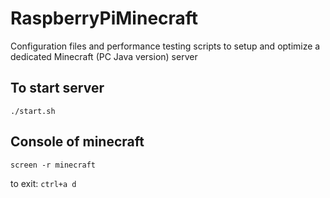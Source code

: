 # RaspberryPiMinecraft
Configuration files and performance testing scripts to setup and optimize a dedicated Minecraft (PC Java version) server

## To start server
`./start.sh`

## Console of minecraft
`screen -r minecraft`

to exit:
`ctrl+a d`